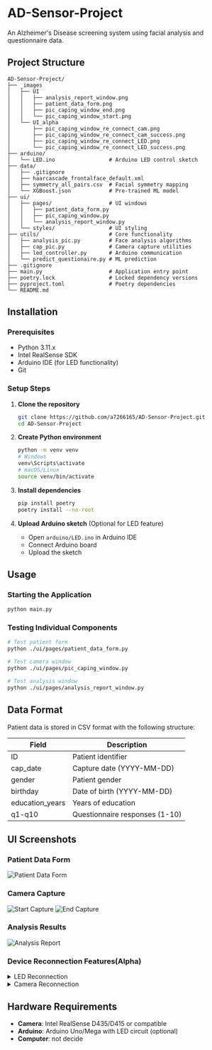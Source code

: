 # AD-Sensor-Project

An Alzheimer's Disease screening system using facial analysis and questionnaire data.


## Project Structure
```
AD-Sensor-Project/
├── _images
│   ├── UI
│   │   ├── analysis_report_window.png
│   │   ├── patient_data_form.png
│   │   ├── pic_caping_window_end.png
│   │   └── pic_caping_window_start.png
│   └── UI_alpha
│       ├── pic_caping_window_re_connect_cam.png
│       ├── pic_caping_window_re_connect_cam_success.png
│       ├── pic_caping_window_re_connect_LED.png
│       └── pic_caping_window_re_connect_LED_success.png
├── arduino/
│   └── LED.ino                 # Arduino LED control sketch
├── data/
│   ├── .gitignore
│   ├── haarcascade_frontalface_default.xml
│   ├── symmetry_all_pairs.csv  # Facial symmetry mapping
│   └── XGBoost.json            # Pre-trained ML model
├── ui/
│   ├── pages/                  # UI windows
│   │   ├── patient_data_form.py
│   │   ├── pic_caping_window.py
│   │   └── analysis_report_window.py
│   └── styles/                 # UI styling
├── utils/                      # Core functionality
│   ├── analysis_pic.py         # Face analysis algorithms
│   ├── cap_pic.py              # Camera capture utilities
│   ├── led_controller.py       # Arduino communication
│   └── predict_questionaire.py # ML prediction
├── .gitignore                  
├── main.py                     # Application entry point
├── poetry.lock                 # Locked dependency versions
├── pyproject.toml              # Poetry dependencies
└── README.md
```

## Installation

### Prerequisites
- Python 3.11.x
- Intel RealSense SDK
- Arduino IDE (for LED functionality)
- Git

### Setup Steps

1. **Clone the repository**
   ```bash
   git clone https://github.com/a7266165/AD-Sensor-Project.git
   cd AD-Sensor-Project
   ```

2. **Create Python environment**
   ```bash
   python -m venv venv
   # Windows
   venv\Scripts\activate
   # macOS/Linux
   source venv/bin/activate
   ```

3. **Install dependencies**
   ```bash
   pip install poetry
   poetry install --no-root
   ```

4. **Upload Arduino sketch** (Optional for LED feature)
   - Open `arduino/LED.ino` in Arduino IDE
   - Connect Arduino board
   - Upload the sketch

## Usage

### Starting the Application
```bash
python main.py
```

### Testing Individual Components
```bash
# Test patient form
python ./ui/pages/patient_data_form.py

# Test camera window
python ./ui/pages/pic_caping_window.py

# Test analysis window
python ./ui/pages/analysis_report_window.py
```

## Data Format
Patient data is stored in CSV format with the following structure:

| Field | Description |
|-------|-------------|
| ID | Patient identifier |
| cap_date | Capture date (YYYY-MM-DD) |
| gender | Patient gender |
| birthday | Date of birth (YYYY-MM-DD) |
| education_years | Years of education |
| q1-q10 | Questionnaire responses (1-10) |

## UI Screenshots

### Patient Data Form
![Patient Data Form](_images/UI/patient_data_form.png)

### Camera Capture
![Start Capture](_images/UI/pic_caping_window_start.png)
![End Capture](_images/UI/pic_caping_window_end.png)

### Analysis Results
![Analysis Report](_images/UI/analysis_report_window.png)

### Device Reconnection Features(Alpha)
<details>
<summary>LED Reconnection</summary>

![LED Reconnect](_images/UI_alpha/pic_caping_window_re_connect_LED.png)
![LED Success](_images/UI_alpha/pic_caping_window_re_connect_LED_success.png)
</details>

<details>
<summary>Camera Reconnection</summary>

![Camera Reconnect](_images/UI_alpha/pic_caping_window_re_connect_cam.png)
![Camera Success](_images/UI_alpha/pic_caping_window_re_connect_cam_success.png)
</details>

## Hardware Requirements

- **Camera**: Intel RealSense D435/D415 or compatible
- **Arduino**: Arduino Uno/Mega with LED circuit (optional)
- **Computer**: not decide

